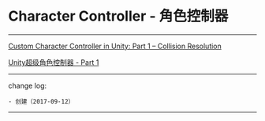 # Character Controller - 角色控制器

-------

[Custom Character Controller in Unity: Part 1 – Collision Resolution](https://roystanross.wordpress.com/2014/05/07/custom-character-controller-in-unity-part-1-collision-resolution/)

[Unity超级角色控制器 - Part 1](http://jjyy.guru/super-character-controller-part1)

---

change log: 

	- 创建（2017-09-12）

---

